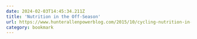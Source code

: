 ```yaml
---
date: 2024-02-03T14:45:34.211Z
title: 'Nutrition in the Off-Season'
url: https://www.hunterallenpowerblog.com/2015/10/cycling-nutrition-in-the-off-season.html
category: bookmark
---
```

